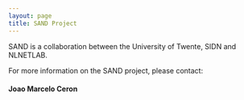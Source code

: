 ```yaml
---
layout: page
title: SAND Project
---
```


SAND is a collaboration between the University of Twente, SIDN and
NLNETLAB.

For more information on the SAND project, please contact:

<h4> Joao Marcelo Ceron </h4>
<i class="fa fa-globe" style="font-size:24px"></i><a href="http://www.botlog.org/ceron/>Website</a>



